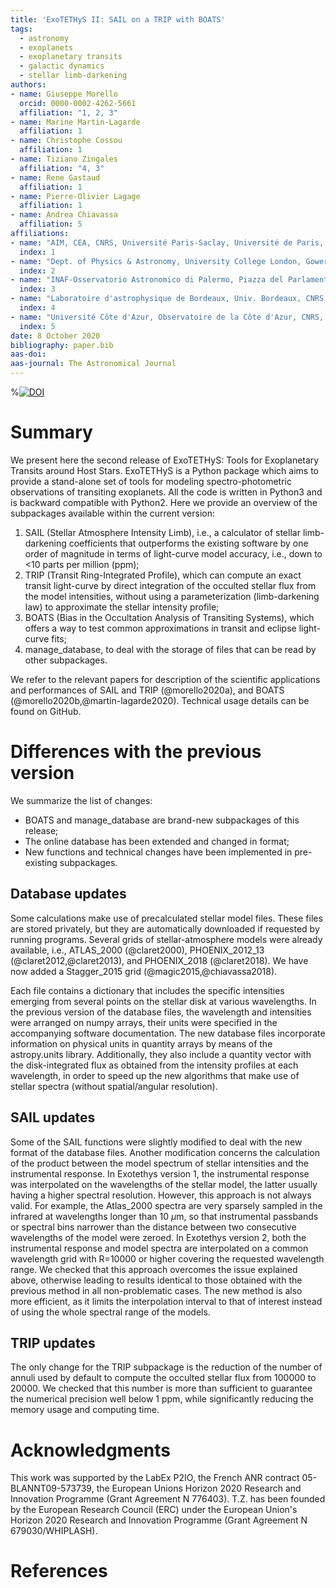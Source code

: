 ```yaml
---
title: 'ExoTETHyS II: SAIL on a TRIP with BOATS'
tags:
  - astronomy
  - exoplanets
  - exoplanetary transits
  - galactic dynamics
  - stellar limb-darkening
authors:
- name: Giuseppe Morello
  orcid: 0000-0002-4262-5661
  affiliation: "1, 2, 3"
- name: Marine Martin-Lagarde
  affiliation: 1  
- name: Christophe Cossou
  affiliation: 1  
- name: Tiziano Zingales
  affiliation: "4, 3"  
- name: Rene Gastaud
  affiliation: 1  
- name: Pierre-Olivier Lagage
  affiliation: 1  
- name: Andrea Chiavassa
  affiliation: 5  
affiliations:
- name: "AIM, CEA, CNRS, Université Paris-Saclay, Université de Paris, F-91191 Gif-sur-Yvette, France"  
  index: 1   
- name: "Dept. of Physics & Astronomy, University College London, Gower Street, WC1E 6BT London, UK"  
  index: 2  
- name: "INAF-Osservatorio Astronomico di Palermo, Piazza del Parlamento 1, 90134 Palermo, Italy"  
  index: 3  
- name: "Laboratoire d'astrophysique de Bordeaux, Univ. Bordeaux, CNRS, B18N, allée Geoffroy Saint-Hilaire, 33615 Pessac, France"  
  index: 4  
- name: "Université Côte d'Azur, Observatoire de la Côte d'Azur, CNRS, Lagrange, CS 34229, Nice, France"  
  index: 5  
date: 8 October 2020
bibliography: paper.bib
aas-doi: 
aas-journal: The Astronomical Journal
---
```


%[![DOI](https://joss.theoj.org/papers/10.21105/joss.01834/status.svg)](https://doi.org/10.21105/joss.01834)

# Summary

We present here the second release of ExoTETHyS: Tools for Exoplanetary Transits around Host Stars.
ExoTETHyS is a Python package which aims to provide a stand-alone set of tools for modeling spectro-photometric observations of transiting exoplanets. All the code is written in Python3 and is backward compatible with Python2. Here we provide an overview of the subpackages available within the current version:

1. SAIL (Stellar Atmosphere Intensity Limb), i.e., a calculator of stellar limb-darkening coefficients that outperforms the existing software by one order of magnitude in terms of light-curve model accuracy, i.e., down to <10 parts per million (ppm);  
2. TRIP (Transit Ring-Integrated Profile), which can compute an exact transit light-curve by direct integration of the occulted stellar flux from the model intensities, without using a parameterization (limb-darkening law) to approximate the stellar intensity profile;
3. BOATS (Bias in the Occultation Analysis of Transiting Systems), which offers a way to test common approximations in transit and eclipse light-curve fits;
4. manage_database, to deal with the storage of files that can be read by other subpackages.

We refer to the relevant papers for description of the scientific applications and performances of SAIL and TRIP (@morello2020a), and BOATS (@morello2020b,@martin-lagarde2020).
Technical usage details can be found on GitHub.

# Differences with the previous version

We summarize the list of changes:

- BOATS and manage_database are brand-new subpackages of this release;
- The online database has been extended and changed in format;
- New functions and technical changes have been implemented in pre-existing subpackages.

## Database updates

Some calculations make use of precalculated stellar model files. These files are stored privately, but they are automatically downloaded if requested by running programs.
Several grids of stellar-atmosphere models were already available, i.e., ATLAS\_2000 (@claret2000), PHOENIX\_2012\_13 (@claret2012,@claret2013), and PHOENIX\_2018 (@claret2018).
We have now added a Stagger\_2015 grid (@magic2015,@chiavassa2018).

Each file contains a dictionary that includes the specific intensities emerging from several points on the stellar disk at various wavelengths. In the previous version of the database files, the wavelength and intensities were arranged on numpy arrays, their units were specified in the accompanying software documentation.
The new database files incorporate information on physical units in quantity arrays by means of the astropy.units library.
Additionally, they also include a quantity vector with the disk-integrated flux as obtained from the intensity profiles at each wavelength, in order to speed up the new algorithms that make use of stellar spectra (without spatial/angular resolution).


## SAIL updates

Some of the SAIL functions were slightly modified to deal with the new format of the database files.
Another modification concerns the calculation of the product between the model spectrum of stellar intensities and the instrumental response.
In Exotethys version 1, the instrumental response was interpolated on the wavelengths of the stellar model, the latter usually having a higher spectral resolution. However, this approach is not always valid. For example, the Atlas\_2000 spectra are very sparsely sampled in the infrared at wavelengths longer than 10 $\mu$m, so that instrumental passbands or spectral bins narrower than the distance between two consecutive wavelengths of the model were zeroed.
In Exotethys version 2, both the instrumental response and model spectra are interpolated on a common wavelength grid with R=10000 or higher covering the requested wavelength range. We checked that this approach overcomes the issue explained above, otherwise leading to results identical to those obtained with the previous method in all non-problematic cases. The new method is also more efficient, as it limits the interpolation interval to that of interest instead of using the whole spectral range of the models.


## TRIP updates

The only change for the TRIP subpackage is the reduction of the number of annuli used by default to compute the occulted stellar flux from 100000 to 20000. We checked that this number is more than sufficient to guarantee the numerical precision well below 1 ppm, while significantly reducing the memory usage and computing time.


# Acknowledgments  

This work was supported by the LabEx P2IO, the French ANR contract 05-BLANNT09-573739, the European Unions Horizon 2020 Research and Innovation Programme (Grant Agreement N 776403). T.Z. has been founded by the European Research Council (ERC) under the European Union's Horizon 2020 Research and Innovation Programme (Grant Agreement N 679030/WHIPLASH).


# References
